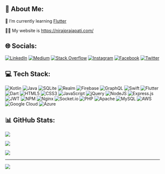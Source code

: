## 💫 About Me:
<!-- 🔭 I’m currently working on [Spins & Coins](https://play.google.com/store/apps/details?id=com.spinscoins) -->

🌱 I’m currently learning [Flutter](https://flutter.dev/)

👨‍💻 My website is https://nirajprajapati.com/

## 🌐 Socials:
[![LinkedIn](https://img.shields.io/badge/LinkedIn-%230077B5.svg?logo=linkedin&logoColor=white)](https://linkedin.com/in/niraj-prajapati) 
[![Medium](https://img.shields.io/badge/Medium-12100E?logo=medium&logoColor=white)](https://medium.com/@niraj_prajapati) 
[![Stack Overflow](https://img.shields.io/badge/-Stackoverflow-FE7A16?logo=stack-overflow&logoColor=white)](https://stackoverflow.com/users/11833795) 
[![Instagram](https://img.shields.io/badge/Instagram-%23E4405F.svg?logo=Instagram&logoColor=white)](https://instagram.com/its.niraj.prajapati) 
[![Facebook](https://img.shields.io/badge/Facebook-%231877F2.svg?logo=Facebook&logoColor=white)](https://facebook.com/niraj1995)
[![Twitter](https://img.shields.io/badge/Twitter-%231DA1F2.svg?logo=Twitter&logoColor=white)](https://twitter.com/niraj06081995) 
<!--
[![YouTube](https://img.shields.io/badge/YouTube-%23FF0000.svg?logo=YouTube&logoColor=white)](https://youtube.com/c/UCGhJ1ZyzXSRTskTs534Z_dQ)
-->

## 💻 Tech Stack:
![Kotlin](https://img.shields.io/badge/kotlin-%230095D5.svg?style=for-the-badge&logo=kotlin&logoColor=white) 
![Java](https://img.shields.io/badge/java-%23ED8B00.svg?style=for-the-badge&logo=java&logoColor=white) 
![SQLite](https://img.shields.io/badge/sqlite-%2307405e.svg?style=for-the-badge&logo=sqlite&logoColor=white) 
![Realm](https://img.shields.io/badge/Realm-39477F?style=for-the-badge&logo=realm&logoColor=white) 
![Firebase](https://img.shields.io/badge/firebase-%23039BE5.svg?style=for-the-badge&logo=firebase) 
![GraphQL](https://img.shields.io/badge/-GraphQL-E10098?style=for-the-badge&logo=graphql&logoColor=white) 
![Swift](https://img.shields.io/badge/swift-F54A2A?style=for-the-badge&logo=swift&logoColor=white) 
![Flutter](https://img.shields.io/badge/Flutter-%2302569B.svg?style=for-the-badge&logo=Flutter&logoColor=white) 
![Dart](https://img.shields.io/badge/dart-%230175C2.svg?style=for-the-badge&logo=dart&logoColor=white) 
![HTML5](https://img.shields.io/badge/html5-%23E34F26.svg?style=for-the-badge&logo=html5&logoColor=white) 
![CSS3](https://img.shields.io/badge/css3-%231572B6.svg?style=for-the-badge&logo=css3&logoColor=white)
![JavaScript](https://img.shields.io/badge/javascript-%23323330.svg?style=for-the-badge&logo=javascript&logoColor=%23F7DF1E) 
![jQuery](https://img.shields.io/badge/jquery-%230769AD.svg?style=for-the-badge&logo=jquery&logoColor=white) 
![NodeJS](https://img.shields.io/badge/node.js-6DA55F?style=for-the-badge&logo=node.js&logoColor=white) 
![Express.js](https://img.shields.io/badge/express.js-%23404d59.svg?style=for-the-badge&logo=express&logoColor=%2361DAFB) 
![JWT](https://img.shields.io/badge/JWT-black?style=for-the-badge&logo=JSON%20web%20tokens) 
![NPM](https://img.shields.io/badge/NPM-%23000000.svg?style=for-the-badge&logo=npm&logoColor=white) 
![Nginx](https://img.shields.io/badge/nginx-%23009639.svg?style=for-the-badge&logo=nginx&logoColor=white) 
![Socket.io](https://img.shields.io/badge/Socket.io-black?style=for-the-badge&logo=socket.io&badgeColor=010101) 
![PHP](https://img.shields.io/badge/php-%23777BB4.svg?style=for-the-badge&logo=php&logoColor=white) 
![Apache](https://img.shields.io/badge/apache-%23D42029.svg?style=for-the-badge&logo=apache&logoColor=white) 
![MySQL](https://img.shields.io/badge/mysql-%2300f.svg?style=for-the-badge&logo=mysql&logoColor=white) 
![AWS](https://img.shields.io/badge/AWS-%23FF9900.svg?style=for-the-badge&logo=amazon-aws&logoColor=white) 
![Google Cloud](https://img.shields.io/badge/Google%20Cloud-%234285F4.svg?style=for-the-badge&logo=google-cloud&logoColor=white) 
![Azure](https://img.shields.io/badge/azure-%230072C6.svg?style=for-the-badge&logo=azure-devops&logoColor=white) 

## 📊 GitHub Stats:
![](https://github-readme-stats.vercel.app/api/top-langs/?username=niraj-prajapati&theme=onedark&hide_border=true&include_all_commits=true&count_private=true&layout=compact)

![](https://github-readme-stats.vercel.app/api?username=niraj-prajapati&theme=onedark&hide_border=true&include_all_commits=true&count_private=true&rank_icon=github&show_icons=true)

![](https://github-readme-streak-stats.herokuapp.com/?user=niraj-prajapati&theme=onedark&hide_border=true)

---
[![](https://visitcount.itsvg.in/api?id=niraj-prajapati&label=Profile%20Views&color=12&icon=0&pretty=true)](https://visitcount.itsvg.in)
